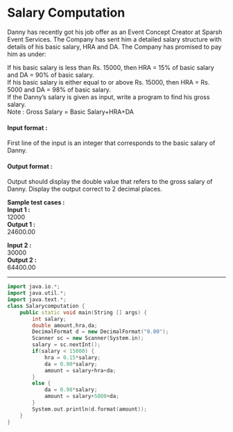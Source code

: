 # Salary Computation
Danny has recently got his job offer as an Event Concept Creator at Sparsh Event Services. The Company has sent him a detailed salary structure with details of his basic salary, HRA and DA. The Company has promised to pay him as under:

If his basic salary is less than Rs. 15000, then HRA = 15% of basic salary and DA = 90% of basic salary.
<br>
If his basic salary is either equal to or above Rs. 15000, then HRA = Rs. 5000 and DA = 98% of basic salary.
<br>
If the Danny’s salary is given as input, write a program to find his gross salary.
<br>
Note : Gross Salary = Basic Salary+HRA+DA

#### Input format :
First line of the input is an integer that corresponds to the basic salary of Danny.

#### Output format :
Output should display the double value that refers to the gross salary of Danny. Display the output correct to 2 decimal places.

**Sample test cases : <br>
Input 1 :** <br>
12000<br>
**Output 1 :** <br>
24600.00 <br>

**Input 2 :** <br>
30000 <br>
**Output 2 :** <br>
64400.00

--------------------------------------------------------------------------------------------------------------------------------------------------------------------

```cpp
import java.io.*;
import java.util.*;
import java.text.*;
class Salarycomputation {
	public static void main(String [] args) {
		int salary;
		double amount,hra,da;
		DecimalFormat d = new DecimalFormat("0.00");
		Scanner sc = new Scanner(System.in);
		salary = sc.nextInt();
		if(salary < 15000) {
			hra = 0.15*salary;
			da = 0.90*salary;
			amount = salary+hra+da;
		}
		else {
			da = 0.98*salary;
			amount = salary+5000+da;
		}
		System.out.println(d.format(amount));
	}
}

```
